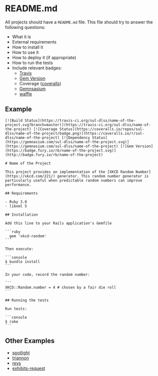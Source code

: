 # README.md

All projects should have a `README.md` file. This file should try to answer the following questions:

- What it is
- External requirements
- How to install it
- How to use it
- How to deploy it (if appropriate)
- How to run the tests
- Include relevant badges:
    - [Travis](http://docs.travis-ci.com/user/status-images/)
    - [Gem Version](http://badge.fury.io/for/rb)
    - Coverage ([coveralls](https://coveralls.io/))
    - [Gemnsasium](https://gemnasium.com/)
    - [waffle](https://waffle.io/)


## Example
    [![Build Status](https://travis-ci.org/sul-dlss/name-of-the-project.svg?branch=master)](https://travis-ci.org/sul-dlss/name-of-the-project) [![Coverage Status](https://coveralls.io/repos/sul-dlss/name-of-the-project/badge.png)](https://coveralls.io/r/sul-dlss/name-of-the-project) [![Dependency Status](https://gemnasium.com/sul-dlss/name-of-the-project.svg)](https://gemnasium.com/sul-dlss/name-of-the-project) [![Gem Version](https://badge.fury.io/rb/name-of-the-project.svg)](http://badge.fury.io/rb/name-of-the-project)

    # Name of the Project

    This project provides an implementation of the [XKCD Random Number](https://xkcd.com/221/) generator. This random number generator is particularly useful when predictable random numbers can improve performance.

    ## Requirements

    - Ruby 3.0
    - libxml 5

    ## Installation

    Add this line to your Rails application's Gemfile

    ```ruby
      gem 'xkcd-random'
    ```

    Then execute:

    ```console
    $ bundle install
    ```

    In your code, record the random number:

    ```
    XKCD::Random.number = 4 # chosen by a fair die roll
    ```

    ## Running the tests

    Run tests:

    ```console
    $ rake
    ```
    
## Other Examples

- [spotlight](https://github.com/sul-dlss/spotlight)
- [triannon](https://github.com/sul-dlss/triannon)
- [revs](https://github.com/sul-dlss/revs)
- [exhibits-request](https://github.com/sul-dlss/exhibits-request)

